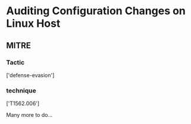# Auditing Configuration Changes on Linux Host

## MITRE

### Tactic
['defense-evasion']

### technique
['T1562.006']

Many more to do...
